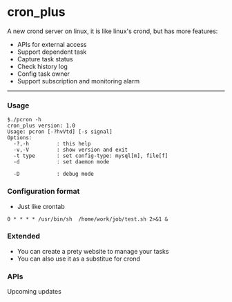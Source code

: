 cron_plus
===============

A new crond server on linux, it is like linux's crond, but has more features:
- APIs for external access
- Support dependent task
- Capture task status
- Check history log
- Config task owner
- Support subscription and monitoring alarm

------
### Usage

```
$./pcron -h
cron_plus version: 1.0
Usage: pcron [-?hvVtd] [-s signal] 
Options:
  -?,-h         : this help
  -v,-V         : show version and exit
  -t type       : set config-type: mysql[m], file[f]
  -d            : set daemon mode

  -D            : debug mode
```

### Configuration format
- Just like crontab
```
0 * * * * /usr/bin/sh  /home/work/job/test.sh 2>&1 &
```

### Extended
- You can create a prety website to manage your tasks
- You can also use it as a substitue for crond

### APIs
Upcoming updates

